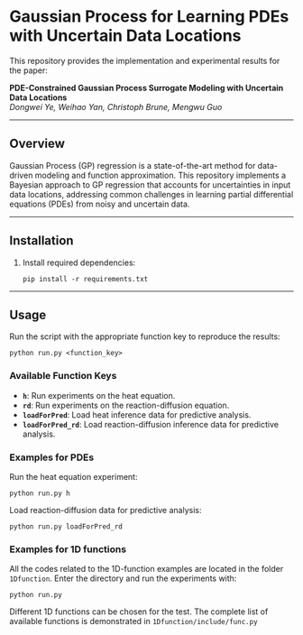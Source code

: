 # **Gaussian Process for Learning PDEs with Uncertain Data Locations**

This repository provides the implementation and experimental results for the paper:

**PDE-Constrained Gaussian Process Surrogate Modeling with Uncertain Data Locations**  
*Dongwei Ye, Weihao Yan, Christoph Brune, Mengwu Guo*

---

## **Overview**

Gaussian Process (GP) regression is a state-of-the-art method for data-driven modeling and function approximation. This repository implements a Bayesian approach to GP regression that accounts for uncertainties in input data locations, addressing common challenges in learning partial differential equations (PDEs) from noisy and uncertain data. 

---

## **Installation**

1. Install required dependencies:
    ```
    pip install -r requirements.txt
    ```
---

## **Usage**

Run the script with the appropriate function key to reproduce the results:

```
python run.py <function_key>
```

### **Available Function Keys**
- **`h`**: Run experiments on the heat equation.
- **`rd`**: Run experiments on the reaction-diffusion equation.
- **`loadForPred`**: Load heat inference data for predictive analysis.
- **`loadForPred_rd`**: Load reaction-diffusion inference data for predictive analysis.

### **Examples for PDEs**

Run the heat equation experiment:
```
python run.py h
```

Load reaction-diffusion data for predictive analysis:
```
python run.py loadForPred_rd
```

### **Examples for 1D functions**
All the codes related to the 1D-function examples are located in the folder `1Dfunction`. Enter the directory and run the experiments with:
```
python run.py
```
Different 1D functions can be chosen for the test. The complete list of available functions is demonstrated in `1Dfunction/include/func.py`


